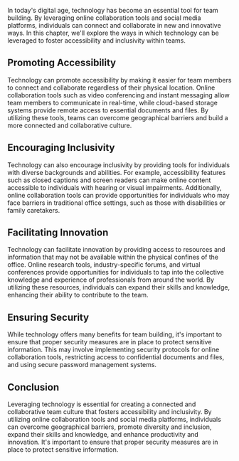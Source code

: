 
In today's digital age, technology has become an essential tool for team building. By leveraging online collaboration tools and social media platforms, individuals can connect and collaborate in new and innovative ways. In this chapter, we'll explore the ways in which technology can be leveraged to foster accessibility and inclusivity within teams.

Promoting Accessibility
-----------------------

Technology can promote accessibility by making it easier for team members to connect and collaborate regardless of their physical location. Online collaboration tools such as video conferencing and instant messaging allow team members to communicate in real-time, while cloud-based storage systems provide remote access to essential documents and files. By utilizing these tools, teams can overcome geographical barriers and build a more connected and collaborative culture.

Encouraging Inclusivity
-----------------------

Technology can also encourage inclusivity by providing tools for individuals with diverse backgrounds and abilities. For example, accessibility features such as closed captions and screen readers can make online content accessible to individuals with hearing or visual impairments. Additionally, online collaboration tools can provide opportunities for individuals who may face barriers in traditional office settings, such as those with disabilities or family caretakers.

Facilitating Innovation
-----------------------

Technology can facilitate innovation by providing access to resources and information that may not be available within the physical confines of the office. Online research tools, industry-specific forums, and virtual conferences provide opportunities for individuals to tap into the collective knowledge and experience of professionals from around the world. By utilizing these resources, individuals can expand their skills and knowledge, enhancing their ability to contribute to the team.

Ensuring Security
-----------------

While technology offers many benefits for team building, it's important to ensure that proper security measures are in place to protect sensitive information. This may involve implementing security protocols for online collaboration tools, restricting access to confidential documents and files, and using secure password management systems.

Conclusion
----------

Leveraging technology is essential for creating a connected and collaborative team culture that fosters accessibility and inclusivity. By utilizing online collaboration tools and social media platforms, individuals can overcome geographical barriers, promote diversity and inclusion, expand their skills and knowledge, and enhance productivity and innovation. It's important to ensure that proper security measures are in place to protect sensitive information.
